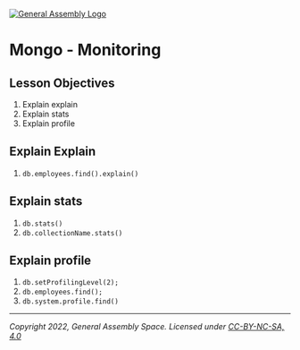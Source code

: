 [![General Assembly Logo](https://ga-dash.s3.amazonaws.com/production/assets/logo-9f88ae6c9c3871690e33280fcf557f33.png)](https://generalassemb.ly)

# Mongo - Monitoring

## Lesson Objectives

1. Explain explain
1. Explain stats
1. Explain profile

## Explain Explain

1. `db.employees.find().explain()`

## Explain stats

1. `db.stats()`
1. `db.collectionName.stats()`

## Explain profile

1. `db.setProfilingLevel(2);`
1. `db.employees.find();`
1. `db.system.profile.find()`

---

_Copyright 2022, General Assembly Space. Licensed under [CC-BY-NC-SA, 4.0](https://creativecommons.org/licenses/by-nc-sa/4.0/)_
